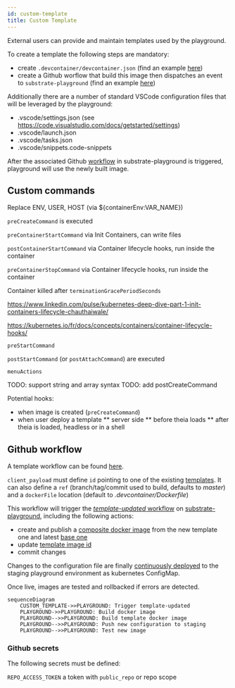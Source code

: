 ```yaml
---
id: custom-template
title: Custom Template
---
```


External users can provide and maintain templates used by the playground.

To create a template the following steps are mandatory:

* create `.devcontainer/devcontainer.json` (find an example [here](https://github.com/paritytech/substrate-playground/blob/develop/.github/workflow-templates/devcontainer.json))
* create a Github worflow that build this image then dispatches an event to `substrate-playground` (find an example [here](https://github.com/paritytech/substrate-playground/blob/develop/.github/workflow-templates/cd-template.yml))

Additionally there are a number of standard VSCode configuration files that will be leveraged by the playground:

* .vscode/settings.json (see https://code.visualstudio.com/docs/getstarted/settings)
* .vscode/launch.json
* .vscode/tasks.json
* .vscode/snippets.code-snippets

After the associated Github [workflow](https://github.com/paritytech/substrate-playground/blob/develop/.github/workflows/event-template-updated.yml) in substrate-playground is triggered, playground will use the newly built image. 

## Custom commands

Replace ENV, USER, HOST (via ${containerEnv:VAR_NAME})

`preCreateCommand` is executed 

`preContainerStartCommand` via Init Containers, can write files

`postContainerStartCommand` via Container lifecycle hooks, run inside the container

`preContainerStopCommand` via Container lifecycle hooks, run inside the container

Container killed after `terminationGracePeriodSeconds`

https://www.linkedin.com/pulse/kubernetes-deep-dive-part-1-init-containers-lifecycle-chauthaiwale/

https://kubernetes.io/fr/docs/concepts/containers/container-lifecycle-hooks/

`preStartCommand`

`postStartCommand` (or `postAttachCommand`) are executed 

`menuActions` 

TODO: support string and array syntax
TODO: add postCreateCommand

Potential hooks:
* when image is created (`preCreateCommand`)
* when user deploy a template
** server side
** before theia loads
** after theia is loaded, headless or in a shell

## Github workflow

A template workflow can be found [here](https://github.com/paritytech/substrate-playground/blob/develop/.github/workflow-templates/cd-template.yml).

`client_payload` must define `id` pointing to one of the existing [templates](https://github.com/paritytech/substrate-playground/blob/develop/conf/k8s/overlays/staging/).
It can also define a `ref` (branch/tag/commit used to build, defaults to _master_) and a `dockerFile` location (default to _.devcontainer/Dockerfile_)

This workflow will trigger the [_template-updated_ workflow](https://github.com/paritytech/substrate-playground/blob/develop/.github/workflows/event-template-updated.yml) on [substrate-playground](https://github.com/paritytech/substrate-playground/), including the following actions:

* create and publish a [composite docker image](https://github.com/paritytech/substrate-playground/blob/develop/templates/Dockerfile.template) from the new template one and latest [base one](https://github.com/paritytech/substrate-playground/blob/develop/templates/Dockerfile.base)
* update [template image id](https://github.com/paritytech/substrate-playground/tree/develop/conf/k8s/overlays/staging/templates)
* commit changes

Changes to the configuration file are finally [continuously deployed](https://github.com/paritytech/substrate-playground/blob/develop/.github/workflows/cd-templates.yml) to the staging playground environment as kubernetes ConfigMap.

Once live, images are tested and rollbacked if errors are detected.


```mermaid
sequenceDiagram
	CUSTOM_TEMPLATE->>PLAYGROUND: Trigger template-updated
	PLAYGROUND->>PLAYGROUND: Build docker image
	PLAYGROUND-->>PLAYGROUND: Build template docker image
	PLAYGROUND-->>PLAYGROUND: Push new configuration to staging
    PLAYGROUND-->>PLAYGROUND: Test new image
```

### Github secrets

The following secrets must be defined:

`REPO_ACCESS_TOKEN` a token with `public_repo` or repo scope
